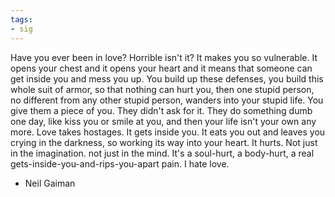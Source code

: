 ```yaml
---
tags:
- sig
---
```




Have you ever been in love? Horrible isn't it? It makes you so vulnerable. It opens your chest and it opens your heart and it means that someone can get inside you and mess you up. You build up these defenses, you build this whole suit of armor, so that nothing can hurt you, then one stupid person, no different from any other stupid person, wanders into your stupid life. You give them a piece of you. They didn't ask for it. They do something dumb one day, like kiss you or smile at you, and then your life isn't your own any more. Love takes hostages. It gets inside you. It eats you out and leaves you crying in the darkness, so working its way into your heart. It hurts. Not just in the imagination. not just in the mind. It's a soul-hurt, a body-hurt, a real gets-inside-you-and-rips-you-apart pain. I hate love. 

- Neil Gaiman